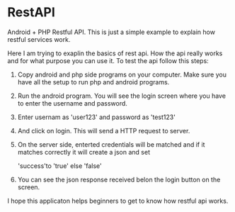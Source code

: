 RestAPI
=======

Android + PHP Restful API. This is just a simple example to explain how restful services work.

Here I am trying to exaplin the basics of rest api. How the api really works and for what purpose you can use it.
To test the api follow this steps:

1) Copy android and php side programs on your computer. Make sure you have all the setup to run php and android programs.

2) Run the android program. You will see the login screen where you have to enter the username and password.

3) Enter usernam as 'user123' and password as 'test123'

4) And click on login. This will send a HTTP request to server.

5) On the server side, enterted credentials will be matched and if it matches correctly it will create a json and set      
   
   'success'to 'true' else 'false'

6) You can see the json response received belon the login button on the screen.



I hope this applicaton helps beginners to get to know how restful api works.
